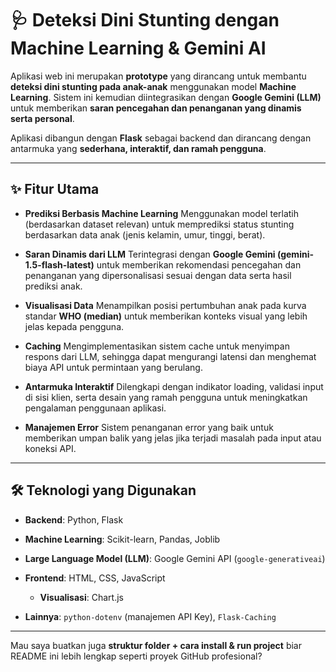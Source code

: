 # 🩺 Deteksi Dini Stunting dengan Machine Learning & Gemini AI

Aplikasi web ini merupakan **prototype** yang dirancang untuk membantu **deteksi dini stunting pada anak-anak** menggunakan model **Machine Learning**. Sistem ini kemudian diintegrasikan dengan **Google Gemini (LLM)** untuk memberikan **saran pencegahan dan penanganan yang dinamis serta personal**.

Aplikasi dibangun dengan **Flask** sebagai backend dan dirancang dengan antarmuka yang **sederhana, interaktif, dan ramah pengguna**.

---

## ✨ Fitur Utama

* **Prediksi Berbasis Machine Learning**
  Menggunakan model terlatih (berdasarkan dataset relevan) untuk memprediksi status stunting berdasarkan data anak (jenis kelamin, umur, tinggi, berat).

* **Saran Dinamis dari LLM**
  Terintegrasi dengan **Google Gemini (gemini-1.5-flash-latest)** untuk memberikan rekomendasi pencegahan dan penanganan yang dipersonalisasi sesuai dengan data serta hasil prediksi anak.

* **Visualisasi Data**
  Menampilkan posisi pertumbuhan anak pada kurva standar **WHO (median)** untuk memberikan konteks visual yang lebih jelas kepada pengguna.

* **Caching**
  Mengimplementasikan sistem cache untuk menyimpan respons dari LLM, sehingga dapat mengurangi latensi dan menghemat biaya API untuk permintaan yang berulang.

* **Antarmuka Interaktif**
  Dilengkapi dengan indikator loading, validasi input di sisi klien, serta desain yang ramah pengguna untuk meningkatkan pengalaman penggunaan aplikasi.

* **Manajemen Error**
  Sistem penanganan error yang baik untuk memberikan umpan balik yang jelas jika terjadi masalah pada input atau koneksi API.

---

## 🛠️ Teknologi yang Digunakan

* **Backend**: Python, Flask
* **Machine Learning**: Scikit-learn, Pandas, Joblib
* **Large Language Model (LLM)**: Google Gemini API (`google-generativeai`)
* **Frontend**: HTML, CSS, JavaScript

  * **Visualisasi**: Chart.js
* **Lainnya**: `python-dotenv` (manajemen API Key), `Flask-Caching`

---

Mau saya buatkan juga **struktur folder + cara install & run project** biar README ini lebih lengkap seperti proyek GitHub profesional?
